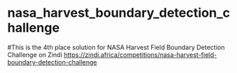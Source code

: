 # nasa_harvest_boundary_detection_challenge
#This is the 4th place solution for NASA Harvest Field Boundary Detection Challenge on Zindi https://zindi.africa/competitions/nasa-harvest-field-boundary-detection-challenge
